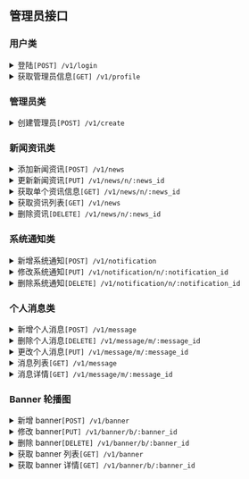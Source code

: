 ## 管理员接口

### 用户类

<details><summary>登陆<code>[POST] /v1/login</code></summary>

<p>

| 参数     | 说明       | 必选 |
| -------- | ---------- | ---- |
| username | 管理员账号 | *    |
| password | 账号密码   | *    |

</p>

</details>

<details><summary>获取管理员信息<code>[GET] /v1/profile</code></summary>


<p>

获取管理员的个人信息

</p>

</details>


### 管理员类

<details><summary>创建管理员<code>[POST] /v1/create</code></summary>

仅限于超级管理员

<p>

| 参数     | 说明                       | 必选 |
| -------- | -------------------------- | ---- |
| account  | 管理员账号                 | *    |
| password | 账号密码                   | *    |
| name     | 管理员名称，注册后不可修改 | *    |

</p>

</details>

### 新闻资讯类

<details><summary>添加新闻资讯<code>[POST] /v1/news</code></summary>

<p>

| 参数    | 说明                                                          | 必选 |
| ------- | ------------------------------------------------------------- | ---- |
| title   | 资讯标题                                                      | *    |
| content | 资讯内容                                                      | *    |
| type    | 资讯的类型, 取值 `news`(新闻资讯) or `announcement`(官方公告) | *    |
| tags    | 资讯标签，字符串数组                                          |      |

</p>

</details>

<details><summary>更新新闻资讯<code>[PUT] /v1/news/n/:news_id</code></summary>

<p>

| 参数    | 说明                                                          | 必选 |
| ------- | ------------------------------------------------------------- | ---- |
| title   | 资讯标题                                                      |      |
| content | 资讯内容                                                      |      |
| type    | 资讯的类型, 取值 `news`(新闻资讯) or `announcement`(官方公告) |      |
| tags    | 资讯标签，字符串数组                                          |      |

</p>

</details>

<details><summary>获取单个资讯信息<code>[GET] /v1/news/n/:news_id</code></summary>

<p>

获取单个资讯信息

</p>

</details>

<details><summary>获取资讯列表<code>[GET] /v1/news</code></summary>

<p>

获取单个资讯信息

</p>

</details>

<details><summary>删除资讯<code>[DELETE] /v1/news/n/:news_id</code></summary>

<p>

删除单个资讯

</p>

</details>

### 系统通知类

<details><summary>新增系统通知<code>[POST] /v1/notification</code></summary>

<p>

| 参数    | 说明     | 必选 |
| ------- | -------- | ---- |
| title   | 通知标题 | *    |
| content | 通知内容 | *    |
| note    | 备注     |      |

</p>

</details>

<details><summary>修改系统通知<code>[PUT] /v1/notification/n/:notification_id</code></summary>

<p>

| 参数    | 说明     | 必选 |
| ------- | -------- | ---- |
| title   | 通知标题 |      |
| content | 通知内容 |      |
| note    | 备注     |      |

</p>

</details>

<details><summary>删除系统通知<code>[DELETE] /v1/notification/n/:notification_id</code></summary>

<p>

管理员删除系统通知

</p>

</details>

### 个人消息类

<details><summary>新增个人消息<code>[POST] /v1/message</code></summary>

<p>

| 参数    | 说明     | 必选 |
| ------- | -------- | ---- |
| uid     | 用户ID   |      |
| title   | 通知标题 |      |
| content | 通知内容 |      |

</p>

</details>

<details><summary>删除个人消息<code>[DELETE] /v1/message/m/:message_id</code></summary>

<p>

删除个人消息

</p>

</details>

<details><summary>更改个人消息<code>[PUT] /v1/message/m/:message_id</code></summary>

<p>

| 参数    | 说明     | 必选 |
| ------- | -------- | ---- |
| title   | 消息标题 |      |
| content | 消息内容 |      |

</p>

</details>

<details><summary>消息列表<code>[GET] /v1/message</code></summary>
<p>

获取我的消息列表

</p>

</details>

<details><summary>消息详情<code>[GET] /v1/message/m/:message_id</code></summary>
<p>

获取某个系统通知详情

</p>

</details>

### Banner 轮播图

<details><summary>新增 banner<code>[POST] /v1/banner</code></summary>

<p>

| 参数         | 说明                                                    | 必选 |
| ------------ | ------------------------------------------------------- | ---- |
| image        | 图片URL                                                 | *    |
| href         | 图片跳转的链接                                          | *    |
| platform     | 该 banner 图片运用在哪个平台. 分别为 `PC` 或 `APP`      | *    |
| description  | 该 banner 的描述信息                                    |      |
| priority     | 优先级，用于排序                                        |      |
| identifier   | APP 跳转标识符, 给 APP 跳转页面用的                     |      |
| fallback_url | 当 APP  的 identifier 无效时的备选方案，跳转的 URL 地址 |      |

</p>

</details>

<details><summary>修改 banner<code>[PUT] /v1/banner/b/:banner_id</code></summary>

<p>

| 参数         | 说明                                                    | 必选 |
| ------------ | ------------------------------------------------------- | ---- |
| image        | 图片URL                                                 |      |
| href         | 图片跳转的链接                                          |      |
| platform     | 该 banner 图片运用在哪个平台. 分别为 `PC` 或 `APP`      |      |
| description  | 该 banner 的描述信息                                    |      |
| priority     | 优先级，用于排序                                        |      |
| identifier   | APP 跳转标识符, 给 APP 跳转页面用的                     |      |
| fallback_url | 当 APP  的 identifier 无效时的备选方案，跳转的 URL 地址 |      |

</p>

</details>

<details><summary>删除 banner<code>[DELETE] /v1/banner/b/:banner_id</code></summary>

<p>

删除一条 banner

</p>

</details>

<details><summary>获取 banner 列表<code>[GET] /v1/banner</code></summary>

<p>

获取 banner 列表

</p>

</details>

<details><summary>获取 banner 详情<code>[GET] /v1/banner/b/:banner_id</code></summary>

<p>

获取一条 banner 的详情

</p>

</details>